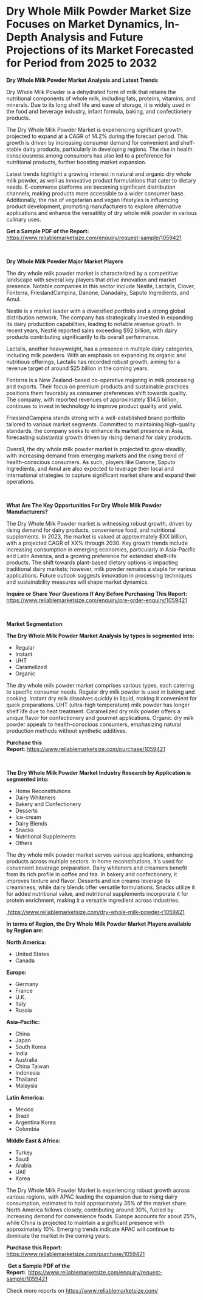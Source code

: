 <p><h1>Dry Whole Milk Powder Market Size Focuses on Market Dynamics, In-Depth Analysis and Future Projections of its Market Forecasted for Period from 2025 to 2032</h1></p><p><strong>Dry Whole Milk Powder Market Analysis and Latest Trends</strong></p>
<p><p>Dry Whole Milk Powder is a dehydrated form of milk that retains the nutritional components of whole milk, including fats, proteins, vitamins, and minerals. Due to its long shelf life and ease of storage, it is widely used in the food and beverage industry, infant formula, baking, and confectionery products.</p><p>The Dry Whole Milk Powder Market is experiencing significant growth, projected to expand at a CAGR of 14.2% during the forecast period. This growth is driven by increasing consumer demand for convenient and shelf-stable dairy products, particularly in developing regions. The rise in health consciousness among consumers has also led to a preference for nutritional products, further boosting market expansion.</p><p>Latest trends highlight a growing interest in natural and organic dry whole milk powder, as well as innovative product formulations that cater to dietary needs. E-commerce platforms are becoming significant distribution channels, making products more accessible to a wider consumer base. Additionally, the rise of vegetarian and vegan lifestyles is influencing product development, prompting manufacturers to explore alternative applications and enhance the versatility of dry whole milk powder in various culinary uses.</p></p>
<p><strong>Get a Sample PDF of the Report:&nbsp;</strong> <a href="https://www.reliablemarketsize.com/enquiry/request-sample/1059421?utm_campaign=3072&utm_medium=2&utm_source=Github&utm_content=ia&utm_term=07042025&utm_id=dry-whole-milk-powder">https://www.reliablemarketsize.com/enquiry/request-sample/1059421</a></p>
<p>&nbsp;</p>
<p><strong>Dry Whole Milk Powder Major Market Players</strong></p>
<p><p>The dry whole milk powder market is characterized by a competitive landscape with several key players that drive innovation and market presence. Notable companies in this sector include Nestlé, Lactalis, Clover, Fonterra, FrieslandCampina, Danone, Danadairy, Saputo Ingredients, and Amul.</p><p>Nestlé is a market leader with a diversified portfolio and a strong global distribution network. The company has strategically invested in expanding its dairy production capabilities, leading to notable revenue growth. In recent years, Nestlé reported sales exceeding $92 billion, with dairy products contributing significantly to its overall performance.</p><p>Lactalis, another heavyweight, has a presence in multiple dairy categories, including milk powders. With an emphasis on expanding its organic and nutritious offerings, Lactalis has recorded robust growth, aiming for a revenue target of around $25 billion in the coming years.</p><p>Fonterra is a New Zealand-based co-operative majoring in milk processing and exports. Their focus on premium products and sustainable practices positions them favorably as consumer preferences shift towards quality. The company, with reported revenues of approximately $14.5 billion, continues to invest in technology to improve product quality and yield.</p><p>FrieslandCampina stands strong with a well-established brand portfolio tailored to various market segments. Committed to maintaining high-quality standards, the company seeks to enhance its market presence in Asia, forecasting substantial growth driven by rising demand for dairy products.</p><p>Overall, the dry whole milk powder market is projected to grow steadily, with increasing demand from emerging markets and the rising trend of health-conscious consumers. As such, players like Danone, Saputo Ingredients, and Amul are also expected to leverage their local and international strategies to capture significant market share and expand their operations.</p></p>
<p>&nbsp;</p>
<p><strong>What Are The Key Opportunities For Dry Whole Milk Powder Manufacturers?</strong></p>
<p><p>The Dry Whole Milk Powder market is witnessing robust growth, driven by rising demand for dairy products, convenience food, and nutritional supplements. In 2023, the market is valued at approximately $XX billion, with a projected CAGR of XX% through 2030. Key growth trends include increasing consumption in emerging economies, particularly in Asia-Pacific and Latin America, and a growing preference for extended shelf-life products. The shift towards plant-based dietary options is impacting traditional dairy markets; however, milk powder remains a staple for various applications. Future outlook suggests innovation in processing techniques and sustainability measures will shape market dynamics.</p></p>
<p><strong>Inquire or Share Your Questions If Any Before Purchasing This Report:</strong> <a href="https://www.reliablemarketsize.com/enquiry/pre-order-enquiry/1059421?utm_campaign=3072&utm_medium=2&utm_source=Github&utm_content=ia&utm_term=07042025&utm_id=dry-whole-milk-powder">https://www.reliablemarketsize.com/enquiry/pre-order-enquiry/1059421</a></p>
<p>&nbsp;</p>
<p><strong>Market Segmentation</strong></p>
<p><strong>The Dry Whole Milk Powder Market Analysis by types is segmented into:</strong></p>
<p><ul><li>Regular</li><li>Instant</li><li>UHT</li><li>Caramelized</li><li>Organic</li></ul></p>
<p><p>The dry whole milk powder market comprises various types, each catering to specific consumer needs. Regular dry milk powder is used in baking and cooking. Instant dry milk dissolves quickly in liquid, making it convenient for quick preparations. UHT (ultra-high temperature) milk powder has longer shelf life due to heat treatment. Caramelized dry milk powder offers a unique flavor for confectionery and gourmet applications. Organic dry milk powder appeals to health-conscious consumers, emphasizing natural production methods without synthetic additives.</p></p>
<p><strong>Purchase this Report:&nbsp;</strong><a href="https://www.reliablemarketsize.com/purchase/1059421?utm_campaign=3072&utm_medium=2&utm_source=Github&utm_content=ia&utm_term=07042025&utm_id=dry-whole-milk-powder">https://www.reliablemarketsize.com/purchase/1059421</a></p>
<p>&nbsp;</p>
<p><strong>The Dry Whole Milk Powder Market Industry Research by Application is segmented into:</strong></p>
<p><ul><li>Home Reconstitutions</li><li>Dairy Whiteners</li><li>Bakery and Confectionery</li><li>Desserts</li><li>Ice-cream</li><li>Dairy Blends</li><li>Snacks</li><li>Nutritional Supplements</li><li>Others</li></ul></p>
<p><p>The dry whole milk powder market serves various applications, enhancing products across multiple sectors. In home reconstitutions, it's used for convenient beverage preparation. Dairy whiteners and creamers benefit from its rich profile in coffee and tea. In bakery and confectionery, it improves texture and flavor. Desserts and ice creams leverage its creaminess, while dairy blends offer versatile formulations. Snacks utilize it for added nutritional value, and nutritional supplements incorporate it for protein enrichment, making it a versatile ingredient across industries.</p></p>
<p><a href="https://www.reliablemarketsize.com/dry-whole-milk-powder-r1059421?utm_campaign=3072&utm_medium=2&utm_source=Github&utm_content=ia&utm_term=07042025&utm_id=dry-whole-milk-powder">&nbsp;https://www.reliablemarketsize.com/dry-whole-milk-powder-r1059421</a></p>
<p><strong>In terms of Region, the Dry Whole Milk Powder Market Players available by Region are:</strong></p>
<p>
    <p> <strong> North America: </strong>
        <ul>
            <li>United States</li>
            <li>Canada</li>
        </ul>
        </p> 
    <p> <strong> Europe: </strong>
        <ul>
            <li>Germany</li>
            <li>France</li>
            <li>U.K.</li>
            <li>Italy</li>
            <li>Russia</li>
        </ul>
        </p> 
    <p> <strong> Asia-Pacific: </strong>
        <ul>
            <li>China</li>
            <li>Japan</li>
            <li>South Korea</li>
            <li>India</li>
            <li>Australia</li>
            <li>China Taiwan</li>
            <li>Indonesia</li>
            <li>Thailand</li>
            <li>Malaysia</li>
        </ul>
        </p> 
    <p> <strong> Latin America: </strong>
        <ul>
            <li>Mexico</li>
            <li>Brazil</li>
            <li>Argentina Korea</li>
            <li>Colombia</li>
        </ul>
        </p> 
    <p> <strong> Middle East & Africa: </strong>
        <ul>
            <li>Turkey</li>
            <li>Saudi</li>
            <li>Arabia</li>
            <li>UAE</li>
            <li>Korea</li>
        </ul>
    </p>
    </p>
<p><p>The Dry Whole Milk Powder Market is experiencing robust growth across various regions, with APAC leading the expansion due to rising dairy consumption, estimated to hold approximately 35% of the market share. North America follows closely, contributing around 30%, fueled by increasing demand for convenience foods. Europe accounts for about 25%, while China is projected to maintain a significant presence with approximately 10%. Emerging trends indicate APAC will continue to dominate the market in the coming years.</p></p>
<p><strong>Purchase this Report: </strong><a href="https://www.reliablemarketsize.com/purchase/1059421?utm_campaign=3072&utm_medium=2&utm_source=Github&utm_content=ia&utm_term=07042025&utm_id=dry-whole-milk-powder">https://www.reliablemarketsize.com/purchase/1059421</a></p>
<p>&nbsp;<strong>Get a Sample PDF of the Report:&nbsp;&nbsp;</strong><a href="https://www.reliablemarketsize.com/enquiry/request-sample/1059421?utm_campaign=3072&utm_medium=2&utm_source=Github&utm_content=ia&utm_term=07042025&utm_id=dry-whole-milk-powder">https://www.reliablemarketsize.com/enquiry/request-sample/1059421</a></p>
<p><strong></strong></p>
<p>Check more reports on <a href="https://www.reliablemarketsize.com/?utm_campaign=3072&utm_medium=2&utm_source=Github&utm_content=ia&utm_term=07042025&utm_id=dry-whole-milk-powder">https://www.reliablemarketsize.com/</a></p>